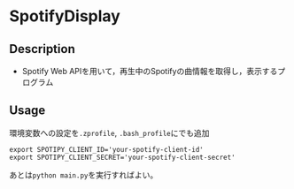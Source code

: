 # SpotifyDisplay
## Description
- Spotify Web APIを用いて，再生中のSpotifyの曲情報を取得し，表示するプログラム

## Usage
環境変数への設定を`.zprofile`, `.bash_profile`にでも追加
```
export SPOTIPY_CLIENT_ID='your-spotify-client-id'
export SPOTIPY_CLIENT_SECRET='your-spotify-client-secret'
```
あとは`python main.py`を実行すればよい。